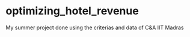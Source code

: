 # optimizing_hotel_revenue
My summer project done using the criterias and data of C&amp;A IIT Madras
